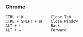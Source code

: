### Chrome ###

```
CTRL + W 			Close Tab
CTRL + SHIFT + W 	Close Window
ALT + ←				Back
ALT + →				Forward
```
